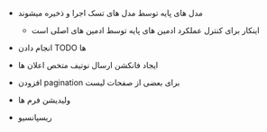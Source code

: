 - مدل های پایه توسط مدل های تسک اجرا و ذخیره میشوند
    - اینکار برای کنترل عملکرد ادمین های پایه توسط ادمین های اصلی است 

 - انجام دادن TODO ها
 - ایجاد فانکشن ارسال نوتیف متخص اعلان ها
 - افزودن pagination برای بعضی از صفحات لیست
 - ولیدیشن فرم ها
 - ریسپانسیو
